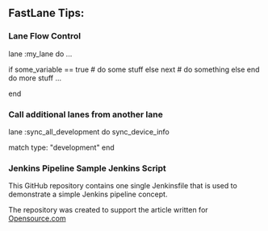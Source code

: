 ## FastLane Tips:

### Lane Flow Control

lane :my_lane do
  ...
  
  if some_variable == true
    # do some stuff
    else
      next # do something else
    end
  do more stuff
  ...

end

### Call additional lanes from another lane

lane :sync_all_development do
  sync_device_info
  
  match type: "development"
end

### Jenkins Pipeline Sample Jenkins Script

This GitHub repository contains one single Jenkinsfile that is used to demonstrate a simple Jenkins pipeline concept.

The repository was created to support the article written for [Opensource.com](https://opensource.com)

